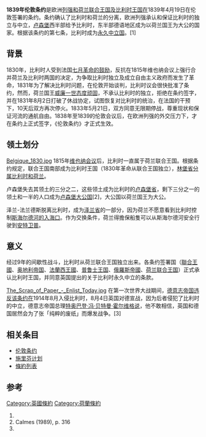 **1839年伦敦条约**是欧洲[列强和](https://zh.wikipedia.org/wiki/列强 "wikilink")[荷兰联合王国及](https://zh.wikipedia.org/wiki/荷兰联合王国 "wikilink")[比利时王国在](https://zh.wikipedia.org/wiki/比利时王国 "wikilink")1839年4月19日在伦敦签署的条约。条约确认了比利时和荷兰的分离，欧洲列强承认和保证比利时的独立与中立，[卢森堡](../Page/卢森堡.md "wikilink")西半部给予比利时，东半部德语地区成为以荷兰国王为大公的国家。根据该条约的第七条，比利时成为[永久中立国](https://zh.wikipedia.org/wiki/永久中立国 "wikilink")。\[1\]

## 背景

1830年，比利时人受到法国[七月革命的鼓励](https://zh.wikipedia.org/wiki/七月革命 "wikilink")，反抗在1815年维也纳会议上强行合并荷兰及比利时两国的决定，为争取比利时独立及成立自由主义政府而发生了革命，1831年为了解决比利时问题，在伦敦开始谈判，比利时议会很快批准了条约，然而，荷兰国王[威廉一世态度顽固](https://zh.wikipedia.org/wiki/威廉一世_\(荷兰\) "wikilink")，不承认比利时的独立，拒绝在条约签字，并在1831年8月2日打破了休战协定，试图恢复对比利时的统治，在法国的干预下，10天后双方再次停火。1833年5月21日，双方同意无限期停战，尊重现状和保证河流的通航自由。1838年至1839的伦敦会议后，在欧洲列强的外交压力下，才在条约上正式签字，《伦敦条约》才正式生效。

## 领土划分

[Belgique_1830.jpg](https://zh.wikipedia.org/wiki/File:Belgique_1830.jpg "fig:Belgique_1830.jpg") 1815年[维也纳会议](../Page/维也纳会议.md "wikilink")后，比利时一直属于荷兰联合王国。根据条约规定，联合王国南部成为比利时王国（1830年革命从联合王国独立），[林堡省分属比利时和荷兰](https://zh.wikipedia.org/wiki/林堡省 "wikilink")。

卢森堡失去其领土的三分之二，这些领土成为比利时的[卢森堡省](https://zh.wikipedia.org/wiki/卢森堡省 "wikilink")，剩下三分之一的领土和一半的人口成为[卢森堡大公国](https://zh.wikipedia.org/wiki/卢森堡大公国 "wikilink")\[2\]，大公国以荷兰国王为大公。

泽兰-法兰德斯脱离比利时，成为[泽兰省](../Page/泽兰省.md "wikilink")的一部分，因为荷兰不愿意看到比利时控制[斯海尔德河的入海口](https://zh.wikipedia.org/wiki/斯海尔德河 "wikilink")。作为交换条件，荷兰得擔保船隻可以从斯海尔德河安全行驶到[安特卫普](../Page/安特卫普.md "wikilink")。

## 意义

经过9年的间歇性战斗，比利时从荷兰联合王国独立出来。各条约签署国（[聯合王國](https://zh.wikipedia.org/wiki/聯合王國 "wikilink")、[奥地利帝国](https://zh.wikipedia.org/wiki/奥地利帝国 "wikilink")、[法蘭西王國](../Page/法蘭西王國.md "wikilink")、[普鲁士王国](https://zh.wikipedia.org/wiki/普鲁士王国 "wikilink")、[俄羅斯帝國](https://zh.wikipedia.org/wiki/俄羅斯帝國 "wikilink")、[荷兰联合王国](https://zh.wikipedia.org/wiki/荷兰联合王国 "wikilink")）正式承认比利时王国，并同意英国提出的关于比利时永久中立的条款。

[The_Scrap_of_Paper_-_Enlist_Today.jpg](https://zh.wikipedia.org/wiki/File:The_Scrap_of_Paper_-_Enlist_Today.jpg "fig:The_Scrap_of_Paper_-_Enlist_Today.jpg") 在第一次世界大战期间，[德意志帝国违反该条约在](https://zh.wikipedia.org/wiki/德意志帝国 "wikilink")1914年8月入侵比利时，8月4日英国对德宣战，因为后者侵犯了比利时的中立，德意志帝国总理[特奥巴登·冯·贝特曼·霍尔维格说](https://zh.wikipedia.org/wiki/特奥巴登·冯·贝特曼·霍尔维格 "wikilink")，他不敢相信，英国和德国居然会为了张「纯粹的废纸」而爆发战争。\[3\]

## 相关条目

  - [伦敦条约](https://zh.wikipedia.org/wiki/伦敦条约 "wikilink")
  - [施里芬计划](../Page/施里芬计划.md "wikilink")
  - [條約列表](../Page/條約列表.md "wikilink")

## 参考

<references/>

[Category:英國條約](https://zh.wikipedia.org/wiki/Category:英國條約 "wikilink") [Category:荷蘭條約](https://zh.wikipedia.org/wiki/Category:荷蘭條約 "wikilink")

1.
2.  Calmes (1989), p. 316
3.